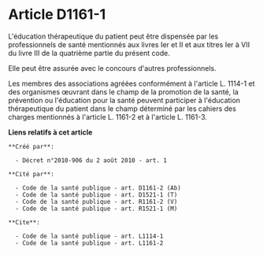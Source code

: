 # Article D1161-1

L'éducation thérapeutique du patient peut être dispensée par les professionnels de santé mentionnés aux livres Ier et II et
aux titres Ier à VII du livre III de la quatrième partie du présent code. 

Elle peut être assurée avec le concours d'autres professionnels. 

Les membres des associations agréées conformément à l'article L. 1114-1 et des organismes œuvrant dans le champ de la
promotion de la santé, la prévention ou l'éducation pour la santé peuvent participer à l'éducation thérapeutique du patient
dans le champ déterminé par les cahiers des charges mentionnés à l'article L. 1161-2 et à l'article L. 1161-3.

**Liens relatifs à cet article**

	**Créé par**:

	  - Décret n°2010-906 du 2 août 2010 - art. 1

	**Cité par**:

	  - Code de la santé publique - art. D1161-2 (Ab)
	  - Code de la santé publique - art. D1521-1 (T)
	  - Code de la santé publique - art. R1161-2 (V)
	  - Code de la santé publique - art. R1521-1 (M)

	**Cite**:

	  - Code de la santé publique - art. L1114-1
	  - Code de la santé publique - art. L1161-2
